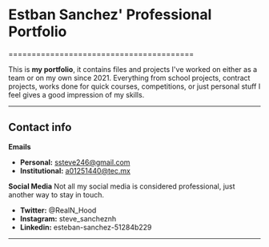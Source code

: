 # Estban Sanchez' Professional Portfolio
========================================

This is **my portfolio**, it contains files and projects I've worked on either as a team or on my own since 2021. Everything from school projects, contract projects, works done for quick courses, competitions, or just personal stuff I feel gives a good impression of my skills.

------------------
## Contact info

**Emails**
  - **Personal:** ssteve246@gmail.com
  - **Institutional:** a01251440@tec.mx

**Social Media**
Not all my social media is considered professional, just another way to stay in touch.

  - **Twitter:** @RealN_Hood
  - **Instagram:** steve_sancheznh
  - **Linkedin:** esteban-sanchez-51284b229
------------------
